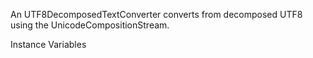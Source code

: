 An UTF8DecomposedTextConverter converts from decomposed UTF8 using the UnicodeCompositionStream.Instance Variables